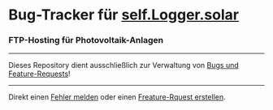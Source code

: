 # Bug-Tracker für [self.Logger.solar](https://home.self.logger.solar)

### FTP-Hosting für Photovoltaik-Anlagen

---

Dieses Repository dient ausschließlich zur Verwaltung von [Bugs und Feature-Requests](https://github.com/kk-c/sls-issues/issues)!

---

Direkt einen [Fehler melden](https://github.com/kk-c/sls-issues/issues/new?assignees=kk-c&labels=bug&template=bug_report.md&title=Kurze+Fehlerbeschreibung+...) oder einen [Freature-Rquest erstellen](https://github.com/kk-c/sls-issues/issues/new?assignees=kk-c&labels=enhancement&template=feature_request.md&title=Kurze+Beschreibung+...).
